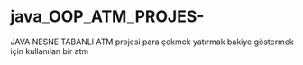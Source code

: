 # java_OOP_ATM_PROJES-
JAVA NESNE TABANLI ATM projesi para çekmek yatırmak bakiye göstermek için kullanılan bir atm
